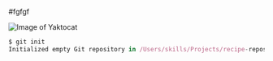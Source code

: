 #fgfgf


![Image of Yaktocat](https://octodex.github.com/images/yaktocat.png)


``` javascript
$ git init
Initialized empty Git repository in /Users/skills/Projects/recipe-repository/.git/
```

